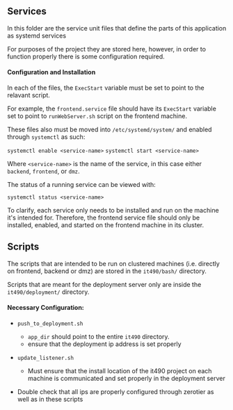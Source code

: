 ## Services

In this folder are the service unit files that define the parts of 
this application as systemd services

For purposes of the project they are stored here, however, in order to
function properly there is some configuration required.

#### Configuration and Installation

In each of the files, the ```ExecStart``` variable must be set to
point to the relavant script.

For example, the ```frontend.service``` file should have its ```ExecStart```
variable set to point to ```runWebServer.sh``` script on the frontend machine.

These files also must be moved into ```/etc/systemd/system/``` 
and enabled through ```systemctl``` as such:

``` systemctl enable <service-name> ```
``` systemctl start <service-name> ```

Where ```<service-name>``` is the name of the service, in this case 
either ```backend```, ```frontend```, or ```dmz```.

The status of a running service can be viewed with:

``` systemctl status <service-name> ```

To clarify, each service only needs to be installed and run on the 
machine it's intended for. Therefore, the frontend service file
should only be installed, enabled, and started on the frontend machine
in its cluster.

## Scripts
The scripts that are intended to be run on clustered machines (i.e. directly 
on frontend, backend or dmz) are stored in the ```it490/bash/``` directory.

Scripts that are meant for the deployment server only are inside the 
```it490/deployment/``` directory.

#### Necessary Configuration:

- ```push_to_deployment.sh```

    - ```app_dir``` should point to the entire ```it490``` directory.
    - ensure that the deployment ip address is set properly

- ```update_listener.sh```
    - Must ensure that the install location of the it490 project on each machine 
    is communicated and set properly in the deployment server

- Double check that all ips are properly configured through
zerotier as well as in these scripts 